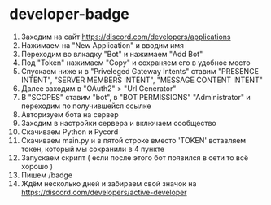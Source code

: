 # developer-badge
1. Заходим на сайт https://discord.com/developers/applications
2. Нажимаем на "New Application" и вводим имя
3. Переходим во влкадку "Bot" и нажимаем "Add Bot"
4. Под "Token" нажимаем "Copy" и сохраняем его в удобное место
5. Спускаем ниже и в "Priveleged Gateway Intents" ставим "PRESENCE INTENT", "SERVER MEMBERS INTENT", "MESSAGE CONTENT INTENT"
6. Далее заходим в "OAuth2" > "Url Generator"
7. В "SCOPES" ставим "bot", в "BOT PERMISSIONS" "Administrator" и переходим по получившейся ссылке
8. Авторизуем бота на сервер
9. Заходим в настройки сервера и включаем сообщество
10. Скачиваем Python и Pycord
11. Скачиваем main.py и в пятой строке вместо 'TOKEN' вставляем токен, который мы сохранили в 4 пункте
12. Запускаем скрипт ( если после этого бот появился в сети то всё хорошо )
13. Пишем /badge
14. Ждём несколько дней и забираем свой значок на https://discord.com/developers/active-developer
